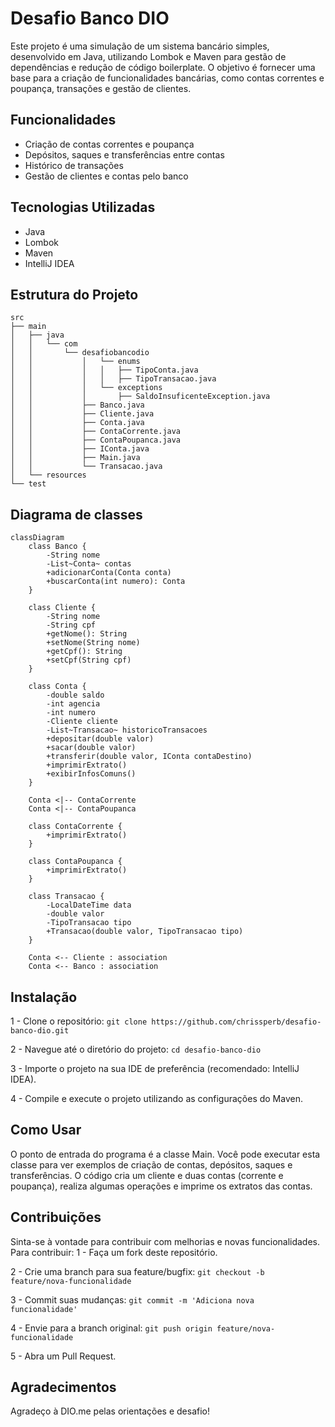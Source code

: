 # Desafio Banco DIO

Este projeto é uma simulação de um sistema bancário simples, desenvolvido em Java, utilizando Lombok e Maven para gestão de dependências e redução de código boilerplate. O objetivo é fornecer uma base para a criação de funcionalidades bancárias, como contas correntes e poupança, transações e gestão de clientes.

## Funcionalidades

- Criação de contas correntes e poupança
- Depósitos, saques e transferências entre contas
- Histórico de transações
- Gestão de clientes e contas pelo banco

## Tecnologias Utilizadas

- Java
- Lombok
- Maven
- IntelliJ IDEA

## Estrutura do Projeto

```plaintext
src
├── main
│   ├── java
│   │   └── com
│   │       └── desafiobancodio
│   │           │   └── enums
│   │           │   │   ├── TipoConta.java
│   │           │   │   ├── TipoTransacao.java
│   │           │   └── exceptions
│   │           │       ├── SaldoInsuficenteException.java
│   │           ├── Banco.java
│   │           ├── Cliente.java
│   │           ├── Conta.java
│   │           ├── ContaCorrente.java
│   │           ├── ContaPoupanca.java
│   │           ├── IConta.java
│   │           ├── Main.java
│   │           └── Transacao.java
│   └── resources
└── test

```

## Diagrama de classes
```mermaid
classDiagram
    class Banco {
        -String nome
        -List~Conta~ contas
        +adicionarConta(Conta conta)
        +buscarConta(int numero): Conta
    }

    class Cliente {
        -String nome
        -String cpf
        +getNome(): String
        +setNome(String nome)
        +getCpf(): String
        +setCpf(String cpf)
    }

    class Conta {
        -double saldo
        -int agencia
        -int numero
        -Cliente cliente
        -List~Transacao~ historicoTransacoes
        +depositar(double valor)
        +sacar(double valor)
        +transferir(double valor, IConta contaDestino)
        +imprimirExtrato()
        +exibirInfosComuns()
    }

    Conta <|-- ContaCorrente
    Conta <|-- ContaPoupanca

    class ContaCorrente {
        +imprimirExtrato()
    }

    class ContaPoupanca {
        +imprimirExtrato()
    }

    class Transacao {
        -LocalDateTime data
        -double valor
        -TipoTransacao tipo
        +Transacao(double valor, TipoTransacao tipo)
    }

    Conta <-- Cliente : association
    Conta <-- Banco : association
```

## Instalação
1 - Clone o repositório:
`git clone https://github.com/chrissperb/desafio-banco-dio.git`

2 - Navegue até o diretório do projeto:
`cd desafio-banco-dio`

3 - Importe o projeto na sua IDE de preferência (recomendado: IntelliJ IDEA).

4 - Compile e execute o projeto utilizando as configurações do Maven.

## Como Usar
O ponto de entrada do programa é a classe Main. Você pode executar esta classe para ver exemplos de criação de contas, depósitos, saques e transferências. O código cria um cliente e duas contas (corrente e poupança), realiza algumas operações e imprime os extratos das contas.

## Contribuições
Sinta-se à vontade para contribuir com melhorias e novas funcionalidades. Para contribuir:
1 - Faça um fork deste repositório.

2 - Crie uma branch para sua feature/bugfix: `git checkout -b feature/nova-funcionalidade`

3 - Commit suas mudanças: `git commit -m 'Adiciona nova funcionalidade'`

4 - Envie para a branch original: `git push origin feature/nova-funcionalidade`

5 - Abra um Pull Request.


## Agradecimentos
Agradeço à DIO.me pelas orientações e desafio!
